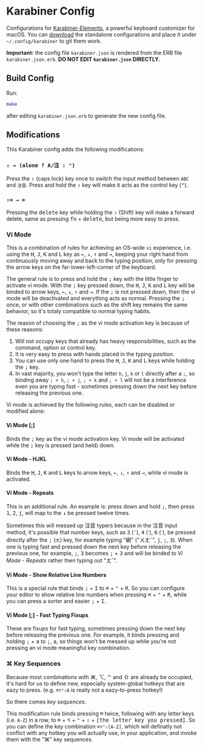 # Karabiner Config

Configurations for [Karabiner-Elements](https://pqrs.org/osx/karabiner/), a powerful keyboard customizer for macOS. You can [download](karabiner.json) the standalone configurations and place it under `~/.config/karabiner` to git them work.

**Important:** the config file `karabiner.json` is rendered from the ERB file `karabiner.json.erb`. **DO NOT EDIT `karabiner.json` DIRECTLY.**

## Build Config

Run:

```bash
make
```

after editing `karabiner.json.erb` to generate the new config file.

## Modifications

This Karabiner config adds the following modifications:

### `⇪ → (alone ? A/注 : ⌃)`

Press the <kbd>⇪</kbd> (caps lock) key once to switch the input method between `ABC` and `注音`. Press and hold the <kbd>⇪</kbd> key will make it acts as the control key (<kbd>⌃</kbd>).

### `⇧⌫ → ⌦`

Pressing the <kbd>delete</kbd> key while holding the <kbd>⇧</kbd> (Shift) key will make a forward delete, same as pressing <kbd>fn</kbd> + <kbd>delete</kbd>, but being more easy to press.

### Vi Mode

This is a combination of rules for achieving an OS-wide `vi` experience, i.e. using the <kbd>H</kbd>, <kbd>J</kbd>, <kbd>K</kbd> and <kbd>L</kbd> key as <kbd>←</kbd>, <kbd>↓</kbd>, <kbd>↑</kbd> and <kbd>→</kbd>, keeping your right hand from continuously moving away and back to the typing position, only for pressing the arrow keys on the far-lower-left-corner of the keyboard.

The general rule is to press and hold the <kbd>;</kbd> key with the little finger to activate vi mode. With the <kbd>;</kbd> key pressed down, the <kbd>H</kbd>, <kbd>J</kbd>, <kbd>K</kbd> and <kbd>L</kbd> key will be binded to arrow keys, <kbd>←</kbd>, <kbd>↓</kbd>, <kbd>↑</kbd> and <kbd>→</kbd>. If the <kbd>;</kbd> is not pressed down, then the vi mode will be deactivated and everything acts as normal. Pressing the <kbd>;</kbd> once, or with other combinations such as the shift key remains the same behavior, so it's totaly compatible to normal typing habits.

The reason of choosing the <kbd>;</kbd> as the vi mode activation key is because of these reasons:

1. Will not occupy keys that already has heavy responsibilities, such as the command, option or control key.
2. It is very easy to press with hands placed in the typing position.
3. You can use only one hand to press the <kbd>H</kbd>, <kbd>J</kbd>, <kbd>K</kbd> and <kbd>L</kbd> keys while holding the <kbd>;</kbd> key.
4. In vast majority, you won't type the letter `h`, `j`, `k` or `l` directly after a `;`, so binding away `; + h`, `; + j`, `; + k` and `; + l` will not be a interference even you are typing fast - sometimes pressing down the next key before releasing the previous one.

Vi mode is achieved by the following rules, each can be disabled or modified alone:

#### Vi Mode [;]

Binds the <kbd>;</kbd> key as the vi mode activation key. Vi mode will be activated while the <kbd>;</kbd> key is pressed (and held) down.

#### Vi Mode - HJKL

Binds the <kbd>H</kbd>, <kbd>J</kbd>, <kbd>K</kbd> and <kbd>L</kbd> keys to arrow keys, <kbd>←</kbd>, <kbd>↓</kbd>, <kbd>↑</kbd> and <kbd>→</kbd>, while vi mode is activated.

#### Vi Mode - Repeats

This is an additional rule. An example is: press down and hold <kbd>;</kbd>, then press <kbd>1</kbd>, <kbd>2</kbd>, <kbd>j</kbd>, will map to the <kbd>↓</kbd> be pressed twelve times.

Sometimes this will messed up 注音 typers because in the 注音 input method, it's possible that number keys, such as <kbd>3</kbd> (`ˇ`), <kbd>4</kbd> (`ˋ`), <kbd>6</kbd> (`ˊ`), be pressed directly after the <kbd>;</kbd> (`ㄤ`) key, for example typing "網" ("ㄨㄤˇ", <kbd>j</kbd>, <kbd>;</kbd>, <kbd>3</kbd>). When one is typing fast and pressed down the next key before releasing the previous one, for example, <kbd>;</kbd>, <kbd>3</kbd> becomes <kbd>;</kbd> + <kbd>3</kbd> and will be binded to *Vi Mode - Repeats* rather then typing out "ㄤˇ".

#### Vi Mode - Show Relative Line Numbers

This is a special rule that binds <kbd>;</kbd> + <kbd>I</kbd> to <kbd>⌘</kbd> + <kbd>⌃</kbd> + <kbd>R</kbd>. So you can configure your editor to show relative line numbers when pressing <kbd>⌘</kbd> + <kbd>⌃</kbd> + <kbd>R</kbd>, while you can press a sorter and easier <kbd>;</kbd> + <kbd>I</kbd>.

#### Vi Mode [;] - Fast Typing Fixups

These are fixups for fast typing, sometimes pressing down the next key before releasing the previous one. For example, it binds pressing and holding <kbd>;</kbd> + <kbd>a</kbd> to <kbd>;</kbd>, <kbd>a</kbd>, so things won't be messed up while you're not pressing an vi mode meaningful key combination.

### ⌘ Key Sequences

Because most combinations with ⌘, ⌥, ⌃ and ⇧ are already be occupied, it's hard for us to define new, especially system-global hotkeys that are eazy to press. (e.g. `⌘⌥⌃⇧A` is really not a eazy-to-press hotkey!)

So there comes *key sequences*.

This modification rule binds pressing <kbd>⌘</kbd> twice, following with any letter keys (i.e. `A-Z`) in a row, to <kbd>⌘</kbd> + <kbd>⌥</kbd> + <kbd>⌃</kbd> + <kbd>⇧</kbd> + <kbd>[the letter key you pressed]</kbd>. So you can define the key combination `⌘⌥⌃⇧[A-Z]`, which will definatly not conflict with any hotkey you will actually use, in your application, and invoke them with the "⌘" key sequences.
